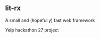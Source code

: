 lit-rx
------------------------------

A small and (hopefully) fast web framework

Yelp hackathon 27 project